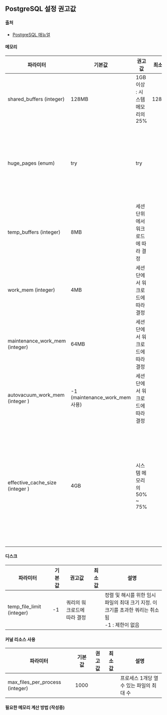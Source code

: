 ## PostgreSQL 설정 권고값

#### 출처
- [PostgreSQL 매뉴얼](https://www.postgresql.org/docs/12/runtime-config-resource.html#RUNTIME-CONFIG-RESOURCE-KERNEL)

#### 메모리
| 파라미터 | 기본값 | 권고값 | 최소값 | 설명 | 
| --- | --- | --- | --- | --- |
| shared_buffers (integer) | 128MB | 1GB 이상 : 시스템 메모리의 25% | 128KB | Shared Buffer 크기|
| huge_pages (enum) | try | try | | try : hugepage 요청을 시도함. <br> on : hugepage 요청, 실패시 시작 중지 <br> off : hugepage 요청 안함 |
| temp_buffers (integer) | 8MB | 세션 단위에서 워크로드에 따라 결정 | | 임시 버퍼에 사용되는 최대 메모리 양 |
| work_mem (integer) | 4MB | 세션 단에서 워크로드에 따라 결정 | | 쿼리 실행 시 쿼리, 해시 작업에 사용되는 최대 메모리 양 |
| maintenance_work_mem (integer) | 64MB | 세션 단에서 워크로드에 따라 결정 | | vacuum, rebuild index, analyze 등의 작업에 필요한 최대 메모리의 양 |
| autovacuum_work_mem (integer ) | -1 (maintenance_work_mem 사용) | 세션 단에서 워크로드에 따라 결정 | |autovacuum 실행시 사용하는 메모리의 양 |
| effective_cache_size (integer ) | 4GB | 시스템 메모리의 50% ~ 75% | | 단일 세션에서 사용할 수 있는 메모리캐시의 효율적인 크기의 추정치. OS의 공유메모리 커널설정에 대한 영향도가 없으며 디스크 캐시를 예약하지도 않음.<br> 크면 클수록 인덱스 스캔을 하는 경향이 있다. |

#### 디스크
| 파라미터 | 기본값 | 권고값 | 최소값 | 설명 | 
| --- | --- | --- | --- | --- |
| temp_file_limit (integer) | -1 | 쿼리의 워크로드에 따라 결정 | | 정렬 및 해시를 위한 임시파일의 최대 크기 지정. 이 크기를 초과한 쿼리는 취소됨 <br> -1 : 제한이 없음 |

#### 커널 리소스 사용
| 파라미터 | 기본값 | 권고값 | 최소값 | 설명 | 
| --- | --- | --- | --- | --- |
| max_files_per_process (integer) | 1000 |  | | 프로세스 1개당 열 수 있는 파일의 최대 수 |

#### 필요한 메모리 계산 방법 (작성중)

